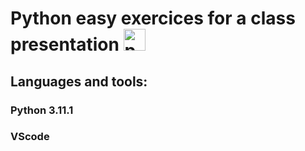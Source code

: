 # Python easy exercices for a class presentation <img src="https://upload.wikimedia.org/wikipedia/commons/thumb/c/c3/Python-logo-notext.svg/1200px-Python-logo-notext.svg.png" alt="python" width=35px>

## Languages and tools:
### Python 3.11.1 
### VScode
